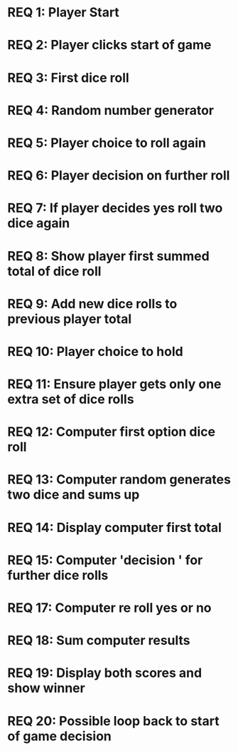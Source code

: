 # REQ 1: Player Start
# REQ 2: Player clicks start of game
# REQ 3: First dice roll
# REQ 4: Random number generator
# REQ 5: Player choice to roll again
# REQ 6: Player decision on further roll
# REQ 7: If player decides yes roll two dice again
# REQ 8: Show player first summed total of dice roll
# REQ 9: Add new dice rolls to previous player total
# REQ 10: Player choice to hold
# REQ 11: Ensure player gets only one extra set of dice rolls
# REQ 12: Computer first option dice roll
# REQ 13: Computer random generates two dice and sums up
# REQ 14: Display computer first total
# REQ 15: Computer 'decision ' for further dice rolls
# REQ 17: Computer re roll yes or no
# REQ 18: Sum computer results
# REQ 19: Display both scores and show winner
# REQ 20: Possible loop back to start of game decision

